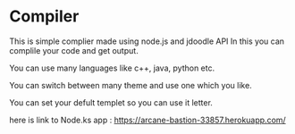 # Compiler
This is simple complier made using node.js and jdoodle API
In this you can complile your code and get output.

You can use many languages like c++, java, python etc.

You can switch between many theme and use one which you like.

You can set your defult templet so you can use it letter.

here is link to Node.ks app : https://arcane-bastion-33857.herokuapp.com/

